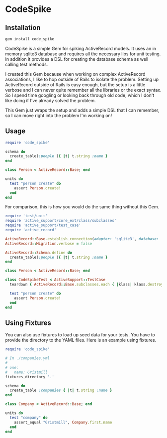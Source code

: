 # CodeSpike

## Installation

```bash
gem install code_spike
```

CodeSpike is a simple Gem for spiking ActiveRecord models. It uses an in memory sqlite3 database and requires all the necessary libs
for unit testing. In addition it provides a DSL for creating the database schema as well calling test methods.

I created this Gem because when working on complex ActiveRecord associations, I like to hop outside of Rails to isolate the problem. Setting up
ActiveRecord outside of Rails is easy enough, but the setup is a little verbose and I can never quite remember all the libraries
or the exact syntax. So I spend time googling or looking back through old code, which I don't like doing if I've already solved the problem.

This Gem just wraps the setup and adds a simple DSL that I can remember, so I can move right into the problem I'm working on!

## Usage

```ruby
require 'code_spike'

schema do
  create_table(:people ){ |t| t.string :name }
end

class Person < ActiveRecord::Base; end

units do
  test "person create" do
    assert Person.create!
  end
end
```

For comparison, this is how you would do the same thing without this Gem.

```ruby
require 'test/unit'
require 'active_support/core_ext/class/subclasses'
require 'active_support/test_case'
require 'active_record'

ActiveRecord::Base.establish_connection(adapter: 'sqlite3', database: ':memory:')
ActiveRecord::Migration.verbose = false

ActiveRecord::Schema.define do
  create_table(:people ){ |t| t.string :name }
end

class Person < ActiveRecord::Base; end

class CodeSpikeTest < ActiveSupport::TestCase
  teardown { ActiveRecord::Base.subclasses.each { |klass| klass.destroy_all} }

  test "person create" do
    assert Person.create!
  end
end
```

## Using Fixtures

You can also use fixtures to load up seed data for your tests. You have to provide the directory to the YAML files. Here is an example using fixtures.

```ruby
require 'code_spike'

# In ./companies.yml
#
# one:
#   name: Gristmill
fixtures_directory '.'

schema do
  create_table :companies { |t| t.string :name }
end

class Company < ActiveRecord::Base; end

units do
  test "company" do
    assert_equal "Gristmill", Company.first.name
  end
end

```

